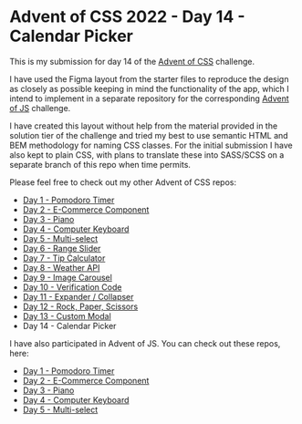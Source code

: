 # Advent of CSS 2022 - Day 14 - Calendar Picker

This is my submission for day 14 of the [Advent of CSS](https://www.adventofcss.com/) challenge.

I have used the Figma layout from the starter files to reproduce the design as closely as possible keeping in mind the functionality of the app, which I intend to implement in a separate repository for the corresponding [Advent of JS](https://www.adventofjs.com/) challenge.

I have created this layout without help from the material provided in the solution tier of the challenge and tried my best to use semantic HTML and BEM methodology for naming CSS classes. For the initial submission I have also kept to plain CSS, with plans to translate these into SASS/SCSS on a separate branch of this repo when time permits.

Please feel free to check out my other Advent of CSS repos:

- [Day 1 - Pomodoro Timer](https://github.com/peter-hinch/advent-of-css-2022-01-pomodoro-timer)
- [Day 2 - E-Commerce Component](https://github.com/peter-hinch/advent-of-css-2022-02-ecommerce-component)
- [Day 3 - Piano](https://github.com/peter-hinch/advent-of-css-2022-day-03-piano)
- [Day 4 - Computer Keyboard](https://github.com/peter-hinch/advent-of-css-2022-day-04-computer-keyboard)
- [Day 5 - Multi-select](https://github.com/peter-hinch/advent-of-css-2022-day-05-multiselect)
- [Day 6 - Range Slider](https://github.com/peter-hinch/advent-of-css-2022-day-06-range-slider)
- [Day 7 - Tip Calculator](https://github.com/peter-hinch/advent-of-css-2022-day-07-tip-calculator)
- [Day 8 - Weather API](https://github.com/peter-hinch/advent-of-css-2022-day-08-weather-api)
- [Day 9 - Image Carousel](https://github.com/peter-hinch/advent-of-css-2022-day-09-image-carousel)
- [Day 10 - Verification Code](https://github.com/peter-hinch/advent-of-css-2022-day-10-verification-code)
- [Day 11 - Expander / Collapser](https://github.com/peter-hinch/advent-of-css-2022-day-11-expander-collapser)
- [Day 12 - Rock, Paper, Scissors](https://github.com/peter-hinch/advent-of-css-2022-day-12-rock-paper-scissors)
- [Day 13 - Custom Modal](https://github.com/peter-hinch/advent-of-css-2022-day-13-custom-modal)
- Day 14 - Calendar Picker

I have also participated in Advent of JS. You can check out these repos, here:

- [Day 1 - Pomodoro Timer](https://github.com/peter-hinch/advent-of-js-2022-day-01-pomodoro-timer)
- [Day 2 - E-Commerce Component](https://github.com/peter-hinch/advent-of-js-2022-day-02-ecommerce-component)
- [Day 3 - Piano](https://github.com/peter-hinch/advent-of-js-2022-day-03-piano)
- [Day 4 - Computer Keyboard](https://github.com/peter-hinch/advent-of-js-2022-day-04-computer-keyboard)
- [Day 5 - Multi-select](https://github.com/peter-hinch/advent-of-js-2022-day-05-multiselect)
